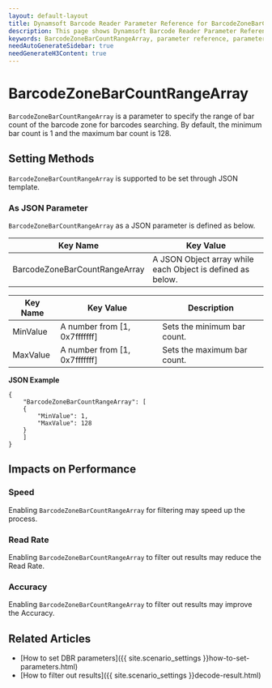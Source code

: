 ```yaml
---
layout: default-layout
title: Dynamsoft Barcode Reader Parameter Reference for BarcodeZoneBarCountRangeArray
description: This page shows Dynamsoft Barcode Reader Parameter Reference for BarcodeZoneBarCountRangeArray.
keywords: BarcodeZoneBarCountRangeArray, parameter reference, parameter
needAutoGenerateSidebar: true
needGenerateH3Content: true
---
```



# BarcodeZoneBarCountRangeArray 

`BarcodeZoneBarCountRangeArray` is a parameter to specify the range of bar count of the barcode zone for barcodes searching. By default, the minimum bar count is 1 and the maximum bar count is 128.

    
## Setting Methods
`BarcodeZoneBarCountRangeArray` is supported to be set through JSON template.

### As JSON Parameter
`BarcodeZoneBarCountRangeArray` as a JSON parameter is defined as below.   

| Key Name | Key Value |
| -------- | --------- |
| BarcodeZoneBarCountRangeArray | A JSON Object array while each Object is defined as below. |

| Key Name | Key Value | Description |
| -------- | --------- | ----------- |
| MinValue | A number from [1, 0x7fffffff] | Sets the minimum bar count.  |
| MaxValue | A number from [1, 0x7fffffff] | Sets the maximum bar count. |


**JSON Example**   
```
{
    "BarcodeZoneBarCountRangeArray": [
    {
        "MinValue": 1,
        "MaxValue": 128
    }
    ]
}
```


## Impacts on Performance
### Speed
Enabling `BarcodeZoneBarCountRangeArray` for filtering may speed up the process.

### Read Rate
Enabling `BarcodeZoneBarCountRangeArray` to filter out results may reduce the Read Rate. 

### Accuracy
Enabling `BarcodeZoneBarCountRangeArray` to filter out results may improve the Accuracy.

## Related Articles
- [How to set DBR parameters]({{ site.scenario_settings }}how-to-set-parameters.html)
- [How to filter out results]({{ site.scenario_settings }}decode-result.html)